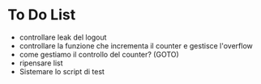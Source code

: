 # To Do List

* controllare leak del logout
* controllare la funzione che incrementa il counter e gestisce l'overflow
* come gestiamo il controllo del counter? (GOTO)
* ripensare list
* Sistemare lo script di test